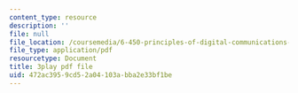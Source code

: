 ```yaml
---
content_type: resource
description: ''
file: null
file_location: /coursemedia/6-450-principles-of-digital-communications-i-fall-2006/472ac3959cd52a04103abba2e33bf1be_4TvgSw4SKdk.pdf
file_type: application/pdf
resourcetype: Document
title: 3play pdf file
uid: 472ac395-9cd5-2a04-103a-bba2e33bf1be
---
```

